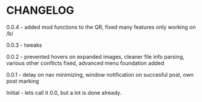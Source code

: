 CHANGELOG
====================

0.0.4 - added mod functions to the QR, fixed many features only working on /b/

0.0.3 - tweaks

0.0.2 - prevented hovers on expanded images, cleaner file info parsing, various other conflicts fixed, advanced menu foundation added

0.0.1 - delay on nav minimizing, window notification on succesful post, own post marking

Initial - lets call it 0.0, but a lot is done already.
